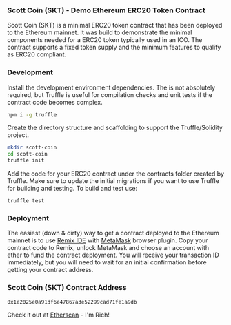 ### Scott Coin (SKT) - Demo Ethereum ERC20 Token Contract
Scott Coin (SKT) is a minimal ERC20 token contract that has been deployed to the Ethereum mainnet. It was build to demonstrate the minimal components needed for a ERC20 token typically used in an ICO. The contract supports a fixed token supply and the minimum features to qualify as ERC20 compliant. 

### Development
Install the development environment dependencies. The is not absolutely required, but Truffle is useful for compilation checks and unit tests if the contract code becomes complex. 
```sh
npm i -g truffle
```
Create the directory structure and scaffolding to support the Truffle/Solidity project.
```sh
mkdir scott-coin
cd scott-coin
truffle init
```
Add the code for your ERC20 contract under the contracts folder created by Truffle. Make sure to update the initial migrations if you want to use Truffle for building and testing. To build and test use:
```
truffle test
```
### Deployment
The easiest (down & dirty) way to get a contract deployed to the Ethereum mainnet is to use [Remix IDE](https://remix.ethereum.org) with [MetaMask](https://metamask.io) browser plugin. Copy your contract code to Remix, unlock MetaMask and choose an account with ether to fund the contract deployment. You will receive your transaction ID immediately, but you will need to wait for an initial confirmation before getting your contract address.

### Scott Coin (SKT) Contract Address
```
0x1e2025e0a91df6e47867a3e52299cad71fe1a9db
```
Check it out at [Etherscan](https://etherscan.io/token/0x1e2025e0a91df6e47867a3e52299cad71fe1a9db) - I'm Rich!
 
